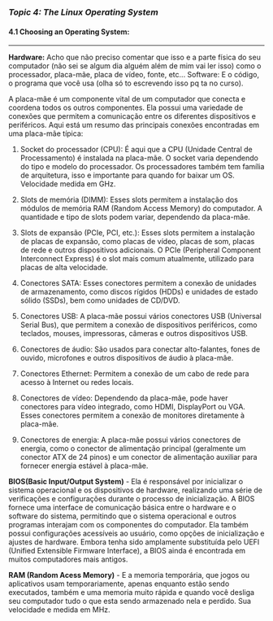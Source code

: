### _Topic 4: The Linux Operating System_

#### 4.1 Choosing an Operating System:
---
**Hardware:** Acho que não preciso comentar que isso e a parte física do seu computador (não sei se algum dia alguém além de mim vai ler isso) como o processador, placa-mãe, placa de vídeo, fonte, etc...
Software: E o código, o programa que você usa (olha só to escrevendo isso pq ta no curso).

A placa-mãe é um componente vital de um computador que conecta e coordena todos os outros componentes. Ela possui uma variedade de conexões que permitem a comunicação entre os diferentes dispositivos e periféricos. Aqui está um resumo das principais conexões encontradas em uma placa-mãe típica:

1. Socket do processador (CPU): É aqui que a CPU (Unidade Central de Processamento) é instalada na placa-mãe. O socket varia dependendo do tipo e modelo do processador. Os processadores também tem família de arquitetura, isso e importante para quando for baixar um OS. Velocidade medida em GHz.
    
2. Slots de memória (DIMM): Esses slots permitem a instalação dos módulos de memória RAM (Random Access Memory) do computador. A quantidade e tipo de slots podem variar, dependendo da placa-mãe.
    
3. Slots de expansão (PCIe, PCI, etc.): Esses slots permitem a instalação de placas de expansão, como placas de vídeo, placas de som, placas de rede e outros dispositivos adicionais. O PCIe (Peripheral Component Interconnect Express) é o slot mais comum atualmente, utilizado para placas de alta velocidade.
    
4. Conectores SATA: Esses conectores permitem a conexão de unidades de armazenamento, como discos rígidos (HDDs) e unidades de estado sólido (SSDs), bem como unidades de CD/DVD.
    
5. Conectores USB: A placa-mãe possui vários conectores USB (Universal Serial Bus), que permitem a conexão de dispositivos periféricos, como teclados, mouses, impressoras, câmeras e outros dispositivos USB.
    
6. Conectores de áudio: São usados para conectar alto-falantes, fones de ouvido, microfones e outros dispositivos de áudio à placa-mãe.
    
7. Conectores Ethernet: Permitem a conexão de um cabo de rede para acesso à Internet ou redes locais.
    
8. Conectores de vídeo: Dependendo da placa-mãe, pode haver conectores para vídeo integrado, como HDMI, DisplayPort ou VGA. Esses conectores permitem a conexão de monitores diretamente à placa-mãe.
    
9. Conectores de energia: A placa-mãe possui vários conectores de energia, como o conector de alimentação principal (geralmente um conector ATX de 24 pinos) e um conector de alimentação auxiliar para fornecer energia estável à placa-mãe.

**BIOS(Basic Input/Output System)** - Ela é responsável por inicializar o sistema operacional e os dispositivos de hardware, realizando uma série de verificações e configurações durante o processo de inicialização. A BIOS fornece uma interface de comunicação básica entre o hardware e o software do sistema, permitindo que o sistema operacional e outros programas interajam com os componentes do computador. Ela também possui configurações acessíveis ao usuário, como opções de inicialização e ajustes de hardware. Embora tenha sido amplamente substituída pelo UEFI (Unified Extensible Firmware Interface), a BIOS ainda é encontrada em muitos computadores mais antigos.

**RAM (Random Acess Memory)** - E a memoria temporária, que jogos ou aplicativos usam temporariamente, apenas enquanto estão sendo executados, também e uma memoria muito rápida e quando você desliga seu computador tudo o que esta sendo armazenado nela e perdido. Sua velocidade e medida em MHz.